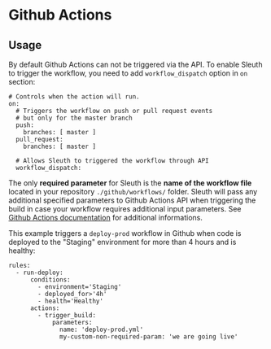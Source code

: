 # Github Actions

## Usage

By default Github Actions can not be triggered  via the API. To enable Sleuth to trigger the workflow, you need to add `workflow_dispatch` option in `on` section:

```text
# Controls when the action will run. 
on:
  # Triggers the workflow on push or pull request events
  # but only for the master branch
  push:
    branches: [ master ]
  pull_request:
    branches: [ master ]

  # Allows Sleuth to triggered the workflow through API
  workflow_dispatch:
```

The only **required parameter** for Sleuth is the **name of the workflow file** located in your repository `./github/workflows/` folder. Sleuth will pass any additional specified parameters to Github Actions API when triggering the build in case your workflow requires additional input parameters. See [Github Actions documentation](https://docs.github.com/en/actions) for additional informations.

This example triggers a `deploy-prod` workflow in Github when code is deployed to the "Staging" environment for more than 4 hours and is healthy:

```text
rules:
  - run-deploy:
      conditions:
        - environment='Staging'
        - deployed_for>'4h'
        - health='Healthy'
      actions:
        - trigger_build:
            parameters:
              name: 'deploy-prod.yml'
              my-custom-non-required-param: 'we are going live'
```

